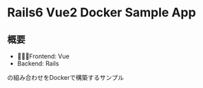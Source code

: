 # Rails6 Vue2 Docker Sample App

## 概要

- Frontend: Vue
- Backend: Rails

の組み合わせをDockerで構築するサンプル
